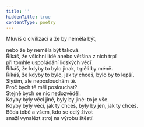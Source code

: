 ```yaml
---
title: ''
hiddenTitle: true
contentType: poetry
---
```


<section>

Mluvíš o civilizaci a že by neměla být,

nebo že by neměla být taková.  
Říkáš, že všichni lidé anebo většina z nich trpí  
při tomhle uspořádání lidských věcí.  
Říkáš, že kdyby to bylo jinak, trpěli by méně.  
Říkáš, že kdyby to bylo, jak ty chceš, bylo by to lepší.  
Slyším, ale neposlouchám tě.  
Proč bych tě měl poslouchat?  
Stejně bych se nic nedozvěděl.  
Kdyby byly věci jiné, byly by jiné: to je vše.  
Kdyby byly věci, jak ty chceš, byly by jen, jak ty chceš.  
Běda tobě a všem, kdo se celý život  
snaží vynalézt stroj na výrobu štěstí!

</section>

